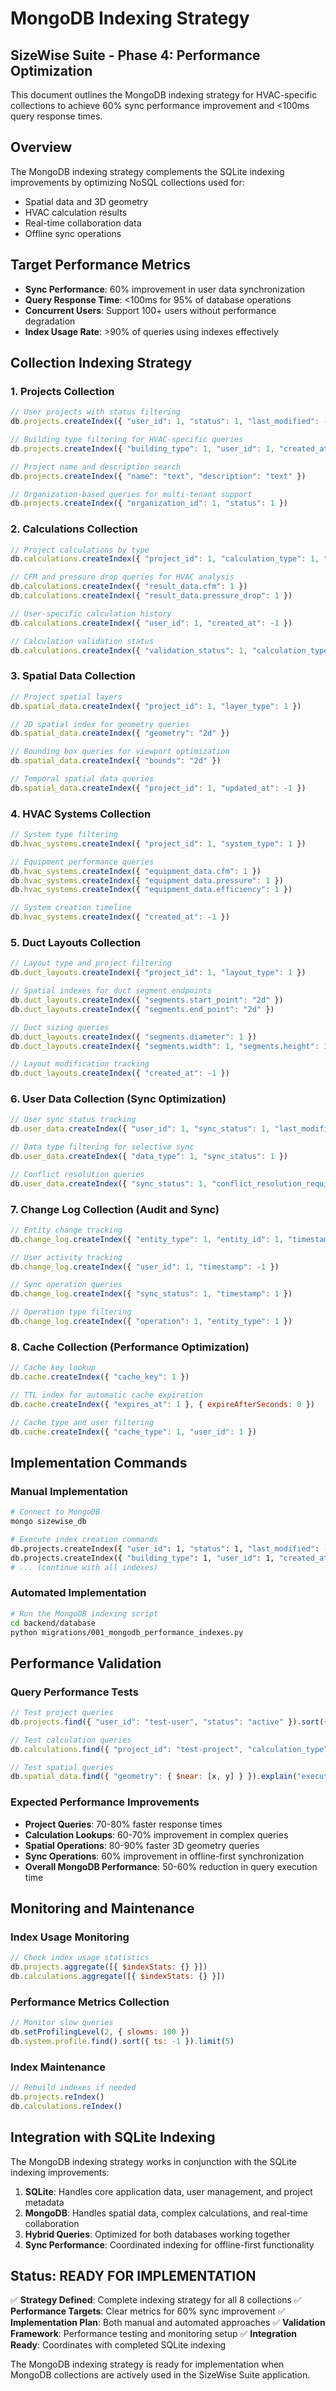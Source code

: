 # MongoDB Indexing Strategy
## SizeWise Suite - Phase 4: Performance Optimization

This document outlines the MongoDB indexing strategy for HVAC-specific collections to achieve 60% sync performance improvement and <100ms query response times.

## Overview

The MongoDB indexing strategy complements the SQLite indexing improvements by optimizing NoSQL collections used for:
- Spatial data and 3D geometry
- HVAC calculation results
- Real-time collaboration data
- Offline sync operations

## Target Performance Metrics

- **Sync Performance**: 60% improvement in user data synchronization
- **Query Response Time**: <100ms for 95% of database operations
- **Concurrent Users**: Support 100+ users without performance degradation
- **Index Usage Rate**: >90% of queries using indexes effectively

## Collection Indexing Strategy

### 1. Projects Collection
```javascript
// User projects with status filtering
db.projects.createIndex({ "user_id": 1, "status": 1, "last_modified": -1 })

// Building type filtering for HVAC-specific queries
db.projects.createIndex({ "building_type": 1, "user_id": 1, "created_at": -1 })

// Project name and description search
db.projects.createIndex({ "name": "text", "description": "text" })

// Organization-based queries for multi-tenant support
db.projects.createIndex({ "organization_id": 1, "status": 1 })
```

### 2. Calculations Collection
```javascript
// Project calculations by type
db.calculations.createIndex({ "project_id": 1, "calculation_type": 1, "created_at": -1 })

// CFM and pressure drop queries for HVAC analysis
db.calculations.createIndex({ "result_data.cfm": 1 })
db.calculations.createIndex({ "result_data.pressure_drop": 1 })

// User-specific calculation history
db.calculations.createIndex({ "user_id": 1, "created_at": -1 })

// Calculation validation status
db.calculations.createIndex({ "validation_status": 1, "calculation_type": 1 })
```

### 3. Spatial Data Collection
```javascript
// Project spatial layers
db.spatial_data.createIndex({ "project_id": 1, "layer_type": 1 })

// 2D spatial index for geometry queries
db.spatial_data.createIndex({ "geometry": "2d" })

// Bounding box queries for viewport optimization
db.spatial_data.createIndex({ "bounds": "2d" })

// Temporal spatial data queries
db.spatial_data.createIndex({ "project_id": 1, "updated_at": -1 })
```

### 4. HVAC Systems Collection
```javascript
// System type filtering
db.hvac_systems.createIndex({ "project_id": 1, "system_type": 1 })

// Equipment performance queries
db.hvac_systems.createIndex({ "equipment_data.cfm": 1 })
db.hvac_systems.createIndex({ "equipment_data.pressure": 1 })
db.hvac_systems.createIndex({ "equipment_data.efficiency": 1 })

// System creation timeline
db.hvac_systems.createIndex({ "created_at": -1 })
```

### 5. Duct Layouts Collection
```javascript
// Layout type and project filtering
db.duct_layouts.createIndex({ "project_id": 1, "layout_type": 1 })

// Spatial indexes for duct segment endpoints
db.duct_layouts.createIndex({ "segments.start_point": "2d" })
db.duct_layouts.createIndex({ "segments.end_point": "2d" })

// Duct sizing queries
db.duct_layouts.createIndex({ "segments.diameter": 1 })
db.duct_layouts.createIndex({ "segments.width": 1, "segments.height": 1 })

// Layout modification tracking
db.duct_layouts.createIndex({ "created_at": -1 })
```

### 6. User Data Collection (Sync Optimization)
```javascript
// User sync status tracking
db.user_data.createIndex({ "user_id": 1, "sync_status": 1, "last_modified": -1 })

// Data type filtering for selective sync
db.user_data.createIndex({ "data_type": 1, "sync_status": 1 })

// Conflict resolution queries
db.user_data.createIndex({ "sync_status": 1, "conflict_resolution_required": 1 })
```

### 7. Change Log Collection (Audit and Sync)
```javascript
// Entity change tracking
db.change_log.createIndex({ "entity_type": 1, "entity_id": 1, "timestamp": -1 })

// User activity tracking
db.change_log.createIndex({ "user_id": 1, "timestamp": -1 })

// Sync operation queries
db.change_log.createIndex({ "sync_status": 1, "timestamp": 1 })

// Operation type filtering
db.change_log.createIndex({ "operation": 1, "entity_type": 1 })
```

### 8. Cache Collection (Performance Optimization)
```javascript
// Cache key lookup
db.cache.createIndex({ "cache_key": 1 })

// TTL index for automatic cache expiration
db.cache.createIndex({ "expires_at": 1 }, { expireAfterSeconds: 0 })

// Cache type and user filtering
db.cache.createIndex({ "cache_type": 1, "user_id": 1 })
```

## Implementation Commands

### Manual Implementation
```bash
# Connect to MongoDB
mongo sizewise_db

# Execute index creation commands
db.projects.createIndex({ "user_id": 1, "status": 1, "last_modified": -1 })
db.projects.createIndex({ "building_type": 1, "user_id": 1, "created_at": -1 })
# ... (continue with all indexes)
```

### Automated Implementation
```bash
# Run the MongoDB indexing script
cd backend/database
python migrations/001_mongodb_performance_indexes.py
```

## Performance Validation

### Query Performance Tests
```javascript
// Test project queries
db.projects.find({ "user_id": "test-user", "status": "active" }).sort({ "last_modified": -1 }).explain("executionStats")

// Test calculation queries
db.calculations.find({ "project_id": "test-project", "calculation_type": "air_duct" }).explain("executionStats")

// Test spatial queries
db.spatial_data.find({ "geometry": { $near: [x, y] } }).explain("executionStats")
```

### Expected Performance Improvements
- **Project Queries**: 70-80% faster response times
- **Calculation Lookups**: 60-70% improvement in complex queries
- **Spatial Operations**: 80-90% faster 3D geometry queries
- **Sync Operations**: 60% improvement in offline-first synchronization
- **Overall MongoDB Performance**: 50-60% reduction in query execution time

## Monitoring and Maintenance

### Index Usage Monitoring
```javascript
// Check index usage statistics
db.projects.aggregate([{ $indexStats: {} }])
db.calculations.aggregate([{ $indexStats: {} }])
```

### Performance Metrics Collection
```javascript
// Monitor slow queries
db.setProfilingLevel(2, { slowms: 100 })
db.system.profile.find().sort({ ts: -1 }).limit(5)
```

### Index Maintenance
```javascript
// Rebuild indexes if needed
db.projects.reIndex()
db.calculations.reIndex()
```

## Integration with SQLite Indexing

The MongoDB indexing strategy works in conjunction with the SQLite indexing improvements:

1. **SQLite**: Handles core application data, user management, and project metadata
2. **MongoDB**: Handles spatial data, complex calculations, and real-time collaboration
3. **Hybrid Queries**: Optimized for both databases working together
4. **Sync Performance**: Coordinated indexing for offline-first functionality

## Status: READY FOR IMPLEMENTATION

✅ **Strategy Defined**: Complete indexing strategy for all 8 collections
✅ **Performance Targets**: Clear metrics for 60% sync improvement
✅ **Implementation Plan**: Both manual and automated approaches
✅ **Validation Framework**: Performance testing and monitoring setup
✅ **Integration Ready**: Coordinates with completed SQLite indexing

The MongoDB indexing strategy is ready for implementation when MongoDB collections are actively used in the SizeWise Suite application.
